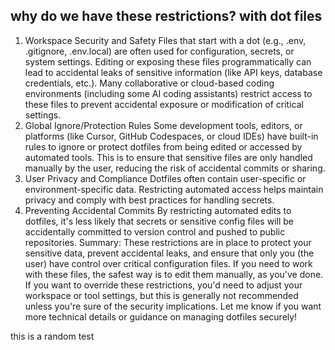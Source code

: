 ## why do we have these restrictions? with dot files

1. Workspace Security and Safety
Files that start with a dot (e.g., .env, .gitignore, .env.local) are often used for configuration, secrets, or system settings.
Editing or exposing these files programmatically can lead to accidental leaks of sensitive information (like API keys, database credentials, etc.).
Many collaborative or cloud-based coding environments (including some AI coding assistants) restrict access to these files to prevent accidental exposure or modification of critical settings.
2. Global Ignore/Protection Rules
Some development tools, editors, or platforms (like Cursor, GitHub Codespaces, or cloud IDEs) have built-in rules to ignore or protect dotfiles from being edited or accessed by automated tools.
This is to ensure that sensitive files are only handled manually by the user, reducing the risk of accidental commits or sharing.
3. User Privacy and Compliance
Dotfiles often contain user-specific or environment-specific data. Restricting automated access helps maintain privacy and comply with best practices for handling secrets.
4. Preventing Accidental Commits
By restricting automated edits to dotfiles, it's less likely that secrets or sensitive config files will be accidentally committed to version control and pushed to public repositories.
Summary:
These restrictions are in place to protect your sensitive data, prevent accidental leaks, and ensure that only you (the user) have control over critical configuration files.
If you need to work with these files, the safest way is to edit them manually, as you've done. If you want to override these restrictions, you'd need to adjust your workspace or tool settings, but this is generally not recommended unless you're sure of the security implications.
Let me know if you want more technical details or guidance on managing dotfiles securely!

this is a random test 

